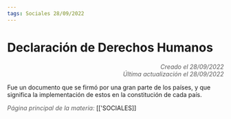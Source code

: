 ```yaml
---
tags: Sociales 28/09/2022
---
```


# Declaración de Derechos Humanos
<div style="text-align: right; opacity: 0.7; font-style: italic;">Creado el 28/09/2022</div>
<div style="text-align: right; opacity: 0.7; font-style: italic;">Última actualización el 28/09/2022</div>

Fue un documento que se firmó por una gran parte de los países, y que significa la implementación de estos en la constitución de cada país.

<span style="opacity: 0.7; font-style: italic;">Página principal de la materia:</span> [['SOCIALES]]